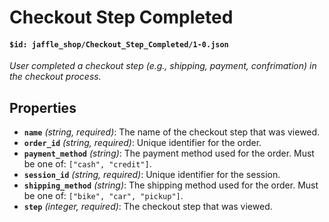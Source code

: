 # Checkout Step Completed

#### `$id: jaffle_shop/Checkout_Step_Completed/1-0.json`

*User completed a checkout step (e.g., shipping, payment, confrimation) in the checkout process.*

## Properties

- **`name`** *(string, required)*: The name of the checkout step that was viewed.
- **`order_id`** *(string, required)*: Unique identifier for the order.
- **`payment_method`** *(string)*: The payment method used for the order. Must be one of: `["cash", "credit"]`.
- **`session_id`** *(string, required)*: Unique identifier for the session.
- **`shipping_method`** *(string)*: The shipping method used for the order. Must be one of: `["bike", "car", "pickup"]`.
- **`step`** *(integer, required)*: The checkout step that was viewed.
